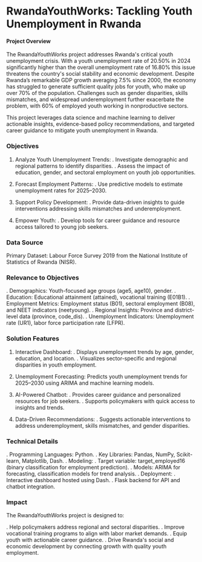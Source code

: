 # RwandaYouthWorks: Tackling Youth Unemployment in Rwanda

#### Project Overview

The RwandaYouthWorks project addresses Rwanda's critical youth unemployment crisis. With a youth unemployment rate of 20.50% in 2024 significantly higher than the overall unemployment rate of 16.80% this issue threatens the country's social stability and economic development. Despite Rwanda’s remarkable GDP growth averaging 7.5% since 2000, the economy has struggled to generate sufficient quality jobs for youth, who make up over 70% of the population. Challenges such as gender disparities, skills mismatches, and widespread underemployment further exacerbate the problem, with 60% of employed youth working in nonproductive sectors.

This project leverages data science and machine learning to deliver actionable insights, evidence-based policy recommendations, and targeted career guidance to mitigate youth unemployment in Rwanda.

### Objectives
1. Analyze Youth Unemployment Trends:
  . Investigate demographic and regional patterns to identify disparities.
  . Assess the impact of education, gender, and sectoral employment on youth job opportunities.

2. Forecast Employment Patterns:
   . Use predictive models to estimate unemployment rates for 2025–2030.
3. Support Policy Development:
   . Provide data-driven insights to guide interventions addressing skills mismatches and underemployment.
4. Empower Youth:
   . Develop tools for career guidance and resource access tailored to young job seekers.
   
### Data Source
Primary Dataset: Labour Force Survey 2019 from the National Institute of Statistics of Rwanda (NISR).

### Relevance to Objectives
 . Demographics: Youth-focused age groups (age5, age10), gender.
 . Education: Educational attainment (attained), vocational training (E01B1).
 . Employment Metrics: Employment status (B01), sectoral employment (B08), and NEET indicators (neetyoung).
 . Regional Insights: Province and district-level data (province, code_dis).
 . Unemployment Indicators: Unemployment rate (UR1), labor force participation rate (LFPR).
 
### Solution Features
1. Interactive Dashboard:
   . Displays unemployment trends by age, gender, education, and location.
   . Visualizes sector-specific and regional disparities in youth employment.
   
2. Unemployment Forecasting:
Predicts youth unemployment trends for 2025–2030 using ARIMA and machine learning models.

3. AI-Powered Chatbot:
  . Provides career guidance and personalized resources for job seekers.
  . Supports policymakers with quick access to insights and trends.
   
4. Data-Driven Recommendations:
  . Suggests actionable interventions to address underemployment, skills mismatches, and gender disparities.
   
### Technical Details

. Programming Languages: Python.
. Key Libraries: Pandas, NumPy, Scikit-learn, Matplotlib, Dash.
. Modeling:
  . Target variable: target_employed16 (binary classification for employment prediction).
  . Models: ARIMA for forecasting, classification models for trend analysis.
. Deployment:
  . Interactive dashboard hosted using Dash.
  . Flask backend for API and chatbot integration.
  
### Impact
The RwandaYouthWorks project is designed to:

. Help policymakers address regional and sectoral disparities.
. Improve vocational training programs to align with labor market demands.
. Equip youth with actionable career guidance.
. Drive Rwanda's social and economic development by connecting growth with quality youth employment.
